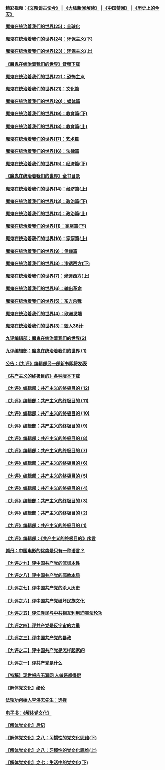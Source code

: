 #### 精彩视频：[《文昭谈古论今》](https://github.com/gfw-breaker/wenzhao/blob/master/README.md?t=11170331) | [《大陆新闻解读》](https://github.com/gfw-breaker/ntdtv-comedy/blob/master/README.md?t=11170331) | [《中国禁闻》](https://github.com/gfw-breaker/ntdtv-news/blob/master/README.md?t=11170331) | [《历史上的今天》](https://github.com/gfw-breaker/today-in-history/blob/master/README.md?t=11170331) 

#### [魔鬼在统治着我们的世界(25)：全球化](../pages/nsc422/n10788205.md?t=11170331) 

#### [魔鬼在统治着我们的世界(24)：环保主义(下)](../pages/nsc422/n10695307.md?t=11170331) 

#### [魔鬼在统治着我们的世界(23)：环保主义(上)](../pages/nsc422/n10688613.md?t=11170331) 

#### [《魔鬼在统治着我们的世界》音频下载](../pages/nsc422/n10635553.md?t=11170331) 

#### [魔鬼在统治着我们的世界(22)：恐怖主义](../pages/nsc422/n10614727.md?t=11170331) 

#### [魔鬼在统治着我们的世界(21)：文化篇](../pages/nsc422/n10597706.md?t=11170331) 

#### [魔鬼在统治着我们的世界(20)：媒体篇](../pages/nsc422/n10586579.md?t=11170331) 

#### [魔鬼在统治着我们的世界(19)：教育篇(下)](../pages/nsc422/n10564808.md?t=11170331) 

#### [魔鬼在统治着我们的世界(18)：教育篇(上)](../pages/nsc422/n10526970.md?t=11170331) 

#### [魔鬼在统治着我们的世界(17)：艺术篇](../pages/nsc422/n10499093.md?t=11170331) 

#### [魔鬼在统治着我们的世界(16)：法律篇](../pages/nsc422/n10485969.md?t=11170331) 

#### [魔鬼在统治着我们的世界(15)：经济篇(下)](../pages/nsc422/n10469975.md?t=11170331) 

#### [《魔鬼在统治着我们的世界》全书目录](../pages/nsc422/n10464261.md?t=11170331) 

#### [魔鬼在统治着我们的世界(14)：经济篇(上)](../pages/nsc422/n10457370.md?t=11170331) 

#### [魔鬼在统治着我们的世界(13)：政治篇(下)](../pages/nsc422/n10448270.md?t=11170331) 

#### [魔鬼在统治着我们的世界(12)：政治篇(上)](../pages/nsc422/n10444576.md?t=11170331) 

#### [魔鬼在统治着我们的世界(11)：家庭篇(下)](../pages/nsc422/n10440961.md?t=11170331) 

#### [魔鬼在统治着我们的世界(10)：家庭篇(上)](../pages/nsc422/n10435448.md?t=11170331) 

#### [魔鬼在统治着我们的世界(9)：信仰篇](../pages/nsc422/n10432159.md?t=11170331) 

#### [魔鬼在统治着我们的世界(8)：渗透西方(下)](../pages/nsc422/n10429603.md?t=11170331) 

#### [魔鬼在统治着我们的世界(7)：渗透西方(上)](../pages/nsc422/n10426013.md?t=11170331) 

#### [魔鬼在统治着我们的世界(6)：输出革命](../pages/nsc422/n10421536.md?t=11170331) 

#### [魔鬼在统治着我们的世界(5)：东方杀戮](../pages/nsc422/n10417707.md?t=11170331) 

#### [魔鬼在统治着我们的世界(4)：欧洲发端](../pages/nsc422/n10414890.md?t=11170331) 

#### [魔鬼在统治着我们的世界(3)：毁人36计](../pages/nsc422/n10411583.md?t=11170331) 

#### [九评编辑部：魔鬼在统治着我们的世界(2)](../pages/nsc422/n10410036.md?t=11170331) 

#### [九评编辑部：魔鬼在统治着我们的世界 (1)](../pages/nsc422/n10406825.md?t=11170331) 

#### [公告：《九评》编辑部另一部新书即将发表](../pages/nsc422/n10405104.md?t=11170331) 

#### [《共产主义的终极目的》各种版本下载](../pages/nsc422/n10022138.md?t=11170331) 

#### [《九评》编辑部：共产主义的终极目的 (12)](../pages/nsc422/n9933272.md?t=11170331) 

#### [《九评》编辑部：共产主义的终极目的 (11)](../pages/nsc422/n9924973.md?t=11170331) 

#### [《九评》编辑部：共产主义的终极目的 (10)](../pages/nsc422/n9920883.md?t=11170331) 

#### [《九评》编辑部：共产主义的终极目的 (9)](../pages/nsc422/n9916363.md?t=11170331) 

#### [《九评》编辑部：共产主义的终极目的 (8)](../pages/nsc422/n9912488.md?t=11170331) 

#### [《九评》编辑部：共产主义的终极目的 (7)](../pages/nsc422/n9901176.md?t=11170331) 

#### [《九评》编辑部：共产主义的终极目的 (6)](../pages/nsc422/n9899359.md?t=11170331) 

#### [《九评》编辑部：共产主义的终极目的 (5)](../pages/nsc422/n9893174.md?t=11170331) 

#### [《九评》编辑部：共产主义的终极目的 (4)](../pages/nsc422/n9891246.md?t=11170331) 

#### [《九评》编辑部：共产主义的终极目的 (3)](../pages/nsc422/n9879879.md?t=11170331) 

#### [《九评》编辑部：共产主义的终极目的 (2)](../pages/nsc422/n9876205.md?t=11170331) 

#### [《九评》编辑部：共产主义的终极目的 (1)](../pages/nsc422/n9865857.md?t=11170331) 

#### [《九评》编辑部：《共产主义的终极目的》序言](../pages/nsc422/n9862666.md?t=11170331) 

#### [颜丹：中国电影的优势是只有一种语言？](../pages/nsc422/n9583062.md?t=11170331) 

#### [【九评之九】评中国共产党的流氓本性](../pages/nsc422/n737542.md?t=11170331) 

#### [【九评之八】评中国共产党的邪教本质](../pages/nsc422/n735942.md?t=11170331) 

#### [【九评之七】评中国共产党的杀人历史](../pages/nsc422/n733806.md?t=11170331) 

#### [【九评之六】评中国共产党破坏民族文化](../pages/nsc422/n731667.md?t=11170331) 

#### [【九评之五】评江泽民与中共相互利用迫害法轮功](../pages/nsc422/n730058.md?t=11170331) 

#### [【九评之四】评共产党是反宇宙的力量](../pages/nsc422/n727814.md?t=11170331) 

#### [【九评之三】评中国共产党的暴政](../pages/nsc422/n725597.md?t=11170331) 

#### [【九评之二】评中国共产党是怎样起家的](../pages/nsc422/n723946.md?t=11170331) 

#### [【九评之一】评共产党是什么](../pages/nsc422/n722529.md?t=11170331) 

#### [【特稿】现世报应无漏网 人做恶都得偿](../pages/nsc422/n4215167.md?t=11170331) 

#### [【解体党文化】绪论](../pages/nsc422/n1449356.md?t=11170331) 

#### [法轮功创始人李洪志先生：选择](../pages/nsc422/n3580738.md?t=11170331) 

#### [电子书：《解体党文化》](../pages/nsc422/n1573484.md?t=11170331) 

#### [【解体党文化】后记](../pages/nsc422/n1531999.md?t=11170331) 

#### [【解体党文化】之八：习惯性的党文化思维(下)](../pages/nsc422/n1526477.md?t=11170331) 

#### [【解体党文化】之八：习惯性的党文化思维(上)](../pages/nsc422/n1520631.md?t=11170331) 

#### [【解体党文化】之七：生活中的党文化(下)](../pages/nsc422/n1513446.md?t=11170331) 

